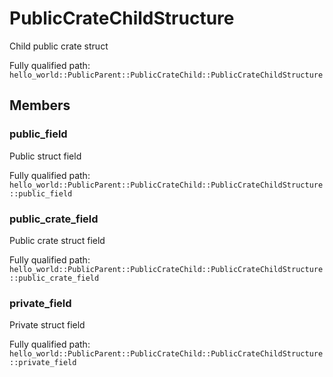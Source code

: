 # PublicCrateChildStructure

Child public crate struct


Fully qualified path: `hello_world::PublicParent::PublicCrateChild::PublicCrateChildStructure`

## Members

### public_field

Public struct field

Fully qualified path: `hello_world::PublicParent::PublicCrateChild::PublicCrateChildStructure::public_field`


### public_crate_field

Public crate struct field

Fully qualified path: `hello_world::PublicParent::PublicCrateChild::PublicCrateChildStructure::public_crate_field`


### private_field

Private struct field

Fully qualified path: `hello_world::PublicParent::PublicCrateChild::PublicCrateChildStructure::private_field`


